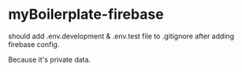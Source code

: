 # myBoilerplate-firebase
should add .env.development & .env.test file to .gitignore after adding firebase config. 

Because it's private data. 
